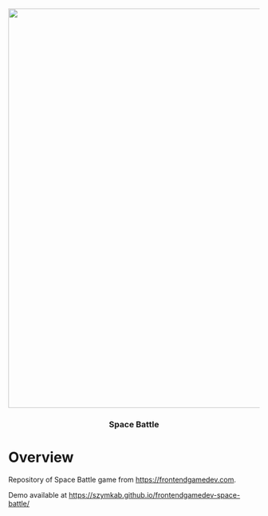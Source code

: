 <p align="center">
   <br/>
   <a href="https://spacebattle.gr8.com/" target="_blank"><img width="800px" src="https://frontendgamedev.com/wp-content/uploads/2021/03/frontendgamedev-space-battle-cover.png" /></a>
   <h3 align="center">Space Battle</h3>
</p>

# Overview

Repository of Space Battle game from https://frontendgamedev.com. 

Demo available at https://szymkab.github.io/frontendgamedev-space-battle/
